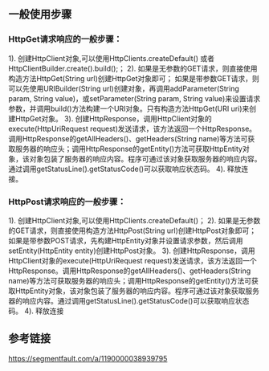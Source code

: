 ## 一般使用步骤
### HttpGet请求响应的一般步骤：
1). 创建HttpClient对象,可以使用HttpClients.createDefault() 或者 HttpClientBuilder.create().build();；
2). 如果是无参数的GET请求，则直接使用构造方法HttpGet(String url)创建HttpGet对象即可；
如果是带参数GET请求，则可以先使用URIBuilder(String url)创建对象，再调用addParameter(String param, String value)，或setParameter(String param, String value)来设置请求参数，并调用build()方法构建一个URI对象。只有构造方法HttpGet(URI uri)来创建HttpGet对象。
3). 创建HttpResponse，调用HttpClient对象的execute(HttpUriRequest request)发送请求，该方法返回一个HttpResponse。调用HttpResponse的getAllHeaders()、getHeaders(String name)等方法可获取服务器的响应头；调用HttpResponse的getEntity()方法可获取HttpEntity对象，该对象包装了服务器的响应内容。程序可通过该对象获取服务器的响应内容。通过调用getStatusLine().getStatusCode()可以获取响应状态码。
4). 释放连接。

### HttpPost请求响应的一般步骤：
1). 创建HttpClient对象,可以使用HttpClients.createDefault()；
2). 如果是无参数的GET请求，则直接使用构造方法HttpPost(String url)创建HttpPost对象即可；
如果是带参数POST请求，先构建HttpEntity对象并设置请求参数，然后调用setEntity(HttpEntity entity)创建HttpPost对象。
3). 创建HttpResponse，调用HttpClient对象的execute(HttpUriRequest request)发送请求，该方法返回一个HttpResponse。调用HttpResponse的getAllHeaders()、getHeaders(String name)等方法可获取服务器的响应头；调用HttpResponse的getEntity()方法可获取HttpEntity对象，该对象包装了服务器的响应内容。程序可通过该对象获取服务器的响应内容。通过调用getStatusLine().getStatusCode()可以获取响应状态码。
4). 释放连接

## 参考链接
https://segmentfault.com/a/1190000038939795




